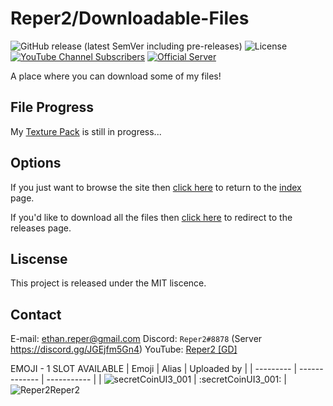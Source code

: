 # Reper2/Downloadable-Files
![GitHub release (latest SemVer including pre-releases)](https://img.shields.io/github/v/release/Reper2/Downloadable-Files?include_prereleases&sort=semver)
![License](https://img.shields.io/github/license/Reper2/Downloadable-Files)
[![YouTube Channel Subscribers](https://img.shields.io/youtube/channel/subscribers/UCofCDfLjs_TkiC-p0-k_9XA?color=%23FF6969&label=Reper2%20%5BGD%5D&logo=youtube&logoColor=%23FF0000&style=flat)](https://www.youtube.com/channel/UCofCDfLjs_TkiC-p0-k_9XA)
[![Official Server](https://img.shields.io/discord/771861170256085023?color=%237289DA&label=Official%20Server&logo=discord)](https://discord.gg/JGEjfm5Gn4)

A place where you can download some of my files!
## File Progress
My [Texture Pack](https://github.com/Reper2/Downloadable-Files/tree/master/Texture%20Pack) is still in progress...
## Options
If you just want to browse the site then [click here](https://reper2.github.io/Downloadable-Files) to return to the [index](https://reper2.github.io/Downloadable-Files/index.md) page.

If you'd like to download all the files then [click here](https://github.com/Reper2/Downloadable-Files/releases) to redirect to the releases page.
## Liscense
This project is released under the MIT liscence.
## Contact
E-mail: [ethan.reper@gmail.com](mailto:ethan.reper@gmail.com)
Discord: `Reper2#8878` (Server https://discord.gg/JGEjfm5Gn4)
YouTube: [Reper2 [GD]](https://www.youtube.com/channel/UCofCDfLjs_TkiC-p0-k_9XA)

EMOJI - 1 SLOT AVAILABLE
| Emoji 	| Alias 		| Uploaded by |
| --------- | ------------- | ----------- |
| ![secretCoinUI3_001](https://github.com/Reper2/Downloadable-Files/blob/master/Discord/Guilds/Reper2verse/Emoji/secretCoinUI3_001.png) | :secretCoinUI3_001: | ![Reper2](https://cdn.discordapp.com/icons/771861170256085023/c6e18289481896794fb9c7ef70427045.png?size=4096)Reper2

